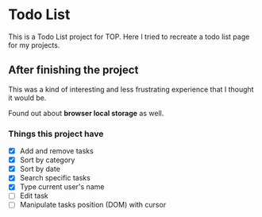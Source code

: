 # Todo List

This is a Todo List project for TOP. Here I tried to recreate a todo list page for my projects. 

## After finishing the project

This was a kind of interesting and less frustrating experience that I thought it would be. 

Found out about **browser local storage** as well.

### Things this project have

- [x] Add and remove tasks
- [x] Sort by category
- [x] Sort by date
- [x] Search specific tasks
- [x] Type current user's name 
- [ ] Edit task
- [ ] Manipulate tasks position (DOM) with cursor   